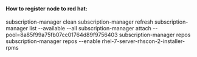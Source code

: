 #### How to register node to red hat:

subscription-manager clean
subscription-manager refresh
subscription-manager list --available --all
subscription-manager attach --pool=8a85f99a75fb07cc01764d89f9756403
subscription-manager repos
subscription-manager repos --enable rhel-7-server-rhscon-2-installer-rpms
